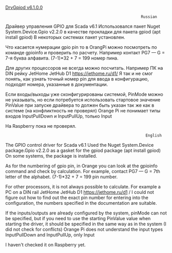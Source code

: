 [DrvGpiod v6.1.0.0](https://github.com/Manjey73/OpenDrivers/releases/download/DrvGpiod/DrvGpiod.zip)

                                                               Russian
Драйвер управления GPIO для Scada v6.1
Использовался пакет Nuget System.Device.Gpio v2.2.0 в качестве прокладки для пакета gpiod (apt install gpiod)
В некоторых системах пакет установлен.

Что касается нумерации gpio pin то в OrangPi можно посмотреть по команде gpioinfo и проверить по расчету. Например контакт PG7 — G = 7-я буква алфавита.
(7-1)*32 + 7 = 199 номер пина.

Для других процессоров не всегда можно посчитать.
Например ПК на DIN рейку JetHome JetHub D1 https://jethome.ru/d1/
Я так и не смог понять, как узнать точный номер pin для ввода в конфигурацию, подходят номера, указанные в документации.

Если входы/выходы уже сконфигурированы системой, PinMode можно не указывать, но если потребуется использовать стартовое значение PinValue при запуске драйвера то должен быть указан так же как в системе (на конфликтность не проверял)
Orange Pi не понимает типы входов InputPullDown и InputPullUp, только Input

На Raspberry пока не проверял.

                                                                 English


The GPIO control driver for Scada v6.1 Used the Nuget System.Device package.Gpio v2.2.0 as a gasket for the gpiod package (apt install gpiod) On some systems, the package is installed.

As for the numbering of gpio pin, in Orange you can look at the gpioinfo command and check by calculation. For example, contact PG7 — G = 7th letter of the alphabet. (7-1)*32 + 7 = 199 pin number.

For other processors, it is not always possible to calculate. For example a PC on a DIN rail JetHome JetHub D1 https://jethome.ru/d1 / I could not figure out how to find out the exact pin number for entering into the configuration, the numbers specified in the documentation are suitable.

If the inputs/outputs are already configured by the system, pinMode can not be specified, but if you need to use the starting PinValue value when starting the driver, it should be specified in the same way as in the system (I did not check for conflicts) Orange Pi does not understand the input types InputPullDown and InputPullUp, only Input

I haven't checked it on Raspberry yet.
